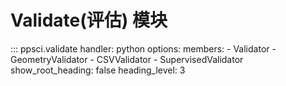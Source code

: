 # Validate(评估) 模块

::: ppsci.validate
    handler: python
    options:
      members:
        - Validator
        - GeometryValidator
        - CSVValidator
        - SupervisedValidator
      show_root_heading: false
      heading_level: 3
